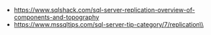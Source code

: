 * https://www.sqlshack.com/sql-server-replication-overview-of-components-and-topography
* https://www.mssqltips.com/sql-server-tip-category/7/replication\\